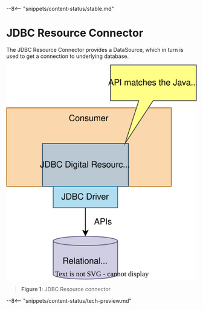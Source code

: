 <!-- SPDX-License-Identifier: CC-BY-4.0 -->
<!-- Copyright Contributors to the ODPi Egeria project. -->
  
--8<-- "snippets/content-status/stable.md"

# JDBC Resource Connector

The JDBC Resource Connector provides a DataSource, which in turn is used to get a connection to underlying database.

![Figure 1](jdbc-resource-connector-generic-model.svg)
> **Figure 1:** JDBC Resource connector

--8<-- "snippets/content-status/tech-preview.md"


